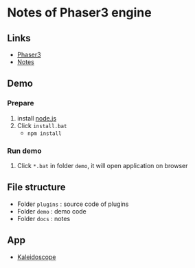 # Notes of Phaser3 engine

## Links

- [Phaser3](https://github.com/photonstorm/phaser)
- [Notes](https://rexrainbow.github.io/phaser3-rex-notes/docs/site/index.html)

## Demo

### Prepare

1.  install [node.js](https://nodejs.org/en/)
2.  Click `install.bat`
    -   `npm install`

### Run demo

1.  Click `*.bat` in folder `demo`, it will open application on browser

## File structure

-   Folder `plugins` : source code of plugins
-   Folder `demo` : demo code
-   Folder `docs` : notes

## App

-   [Kaleidoscope](https://rexrainbow.github.io/phaser3-rex-notes/app/kaleidoscope/index.html)